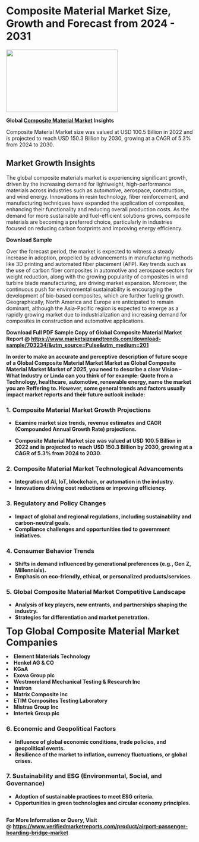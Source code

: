 <H1>Composite Material Market Size, Growth and Forecast from 2024 - 2031</H1><img class="aligncenter size-medium wp-image-584254" src="https://thirdeyenews.in/wp-content/uploads/2024/09/Global-Market-Research-300x168.jpeg" alt="" width="300" height="168" /><p><strong>Global&nbsp;<a href="https://www.marketsizeandtrends.com/download-sample/703234/&amp;utm_source=Pulse&amp;utm_medium=201">Composite Material Market</a> Insights</strong></p><p>Composite Material Market size was valued at USD 100.5 Billion in 2022 and is projected to reach USD 150.3 Billion by 2030, growing at a CAGR of 5.3% from 2024 to 2030.</p><p><h2>Market Growth Insights</h2> <p>The global composite materials market is experiencing significant growth, driven by the increasing demand for lightweight, high-performance materials across industries such as automotive, aerospace, construction, and wind energy. Innovations in resin technology, fiber reinforcement, and manufacturing techniques have expanded the application of composites, enhancing their functionality and reducing overall production costs. As the demand for more sustainable and fuel-efficient solutions grows, composite materials are becoming a preferred choice, particularly in industries focused on reducing carbon footprints and improving energy efficiency.</p> <p><strong>Download Sample</strong></p> <p>Over the forecast period, the market is expected to witness a steady increase in adoption, propelled by advancements in manufacturing methods like 3D printing and automated fiber placement (AFP). Key trends such as the use of carbon fiber composites in automotive and aerospace sectors for weight reduction, along with the growing popularity of composites in wind turbine blade manufacturing, are driving market expansion. Moreover, the continuous push for environmental sustainability is encouraging the development of bio-based composites, which are further fueling growth. Geographically, North America and Europe are anticipated to remain dominant, although the Asia-Pacific region is expected to emerge as a rapidly growing market due to industrialization and increasing demand for composites in construction and automotive applications.</p> <p><strong></p><p><span class=""><strong>Download Full PDF Sample Copy of Global Composite Material Market Report</strong> @ <a href="https://www.marketsizeandtrends.com/download-sample/703234/&amp;utm_source=Pulse&amp;utm_medium=201" target="_blank">https://www.marketsizeandtrends.com/download-sample/703234/&amp;utm_source=Pulse&amp;utm_medium=201</a></span></p><p>In order to make an accurate and perceptive description of future scope of a Global&nbsp;Composite Material Market Market as Global&nbsp;Composite Material Market Market of 2025, you need to describe a clear Vision &ndash; What Industry or Linda can you think of for example: Quote from a Technology, healthcare, automotive, renewable energy, name the market you are Reffering to. However, some general trends and factors usually impact market reports and their future outlook include:</p><h3>1.&nbsp;<strong>Composite Material Market Growth Projections</strong></h3><ul><li>Examine market size trends, revenue estimates and CAGR (Compounded Annual Growth Rate) projections.</li><li><p>Composite Material Market size was valued at USD 100.5 Billion in 2022 and is projected to reach USD 150.3 Billion by 2030, growing at a CAGR of 5.3% from 2024 to 2030.</p></li></ul><h3>2.&nbsp;<strong>Composite Material Market Technological Advancements</strong></h3><ul><li>Integration of AI, IoT, blockchain, or automation in the industry.</li><li>Innovations driving cost reductions or improving efficiency.</li></ul><h3>3.&nbsp;<strong>Regulatory and Policy Changes</strong></h3><ul><li>Impact of global and regional regulations, including sustainability and carbon-neutral goals.</li><li>Compliance challenges and opportunities tied to government initiatives.</li></ul><h3>4.&nbsp;<strong>Consumer Behavior Trends</strong></h3><ul><li>Shifts in demand influenced by generational preferences (e.g., Gen Z, Millennials).</li><li>Emphasis on eco-friendly, ethical, or personalized products/services.</li></ul><h3>5.&nbsp;<strong>Global Composite Material Market Competitive Landscape</strong></h3><ul><li>Analysis of key players, new entrants, and partnerships shaping the industry.</li><li>Strategies for differentiation and market penetration.</li></ul><p data-pm-slice="1 1 []"><span style="color: inherit; font-family: inherit; font-size: 25px;">Top Global Composite Material Market Companies</span></p><div class="" data-test-id=""><p><li>Element Materials Technology</li><li> Henkel AG & CO</li><li> KGaA</li><li> Exova Group plc</li><li> Westmoreland Mechanical Testing & Research Inc</li><li> Instron</li><li> Matrix Composite Inc</li><li> ETIM Composites Testing Laboratory</li><li> Mistras Group Inc</li><li> Intertek Group plc</li></p></div><h3>6.&nbsp;<strong>Economic and Geopolitical Factors</strong></h3><ul><li>Influence of global economic conditions, trade policies, and geopolitical events.</li><li>Resilience of the market to inflation, currency fluctuations, or global crises.</li></ul><h3>7.&nbsp;<strong>Sustainability and ESG (Environmental, Social, and Governance)</strong></h3><ul><li>Adoption of sustainable practices to meet ESG criteria.</li><li>Opportunities in green technologies and circular economy principles.</li></ul><h2><strong style="font-size: 14px;">For More Information or Query, Visit @&nbsp;</strong><a style="background-color: #ffffff; font-size: 14px;" href="https://www.marketsizeandtrends.com/report/composite-material-market/" target="_blank">https://www.verifiedmarketreports.com/product/airport-passenger-boarding-bridge-market</a></h2>
